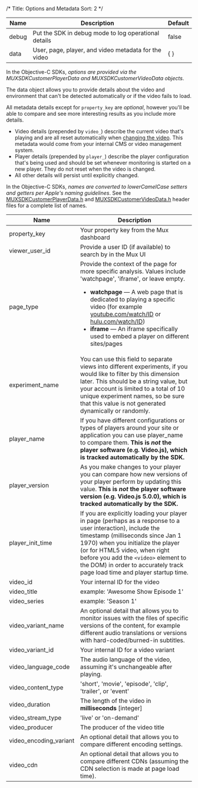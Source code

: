 /*
Title: Options and Metadata
Sort: 2
*/

Name	| Description	| Default
----------- | ----------- | --------
debug	| Put the SDK in debug mode to log operational details	| false
data | User, page, player, and video metadata for the video | { }

In the Objective-C SDKs, *options are provided via the MUXSDKCustomerPlayerData and MUXSDKCustomerVideoData objects*.

The data object allows you to provide details about the video and environment that can't be detected automatically or if the video fails to load.

All metadata details except for `property_key` are *optional*, however you'll be able to compare and see more interesting results as you include more details.

- Video details (prepended by `video_`) describe the current video that's playing and are all reset automatically when [changing the video](changing-the-video). This metadata would come from your internal CMS or video management system.
- Player details (prepended by `player_`) describe the player configuration that's being used and should be set whenever monitoring is started on a new player. They do not reset when the video is changed.
- All other details will persist until explicitly changed.

In the Objective-C SDKs, *names are converted to lowerCamelCase setters and getters per Apple's naming guidelines*. See the <a href="https://github.com/muxinc/stats-sdk-objc/blob/master/Frameworks/iOS/release/MUXSDKStats.framework/Headers/MUXSDKCustomerPlayerData.h" target="_blank">MUXSDKCustomerPlayerData.h</a> and <a href="https://github.com/muxinc/stats-sdk-objc/blob/master/Frameworks/iOS/release/MUXSDKStats.framework/Headers/MUXSDKCustomerVideoData.h" target="_blank">MUXSDKCustomerVideoData.h</a> header files for a complete list of names.

Name	| Description
----- | -----------
property_key | Your property key from the Mux dashboard
viewer_user_id | Provide a user ID (if available) to search by in the Mux UI
page_type | Provide the context of the page for more specific analysis. Values include 'watchpage', 'iframe', or leave empty. <ul><li>**watchpage** &mdash; A web page that is dedicated to playing a specific video (for example [youtube.com/watch/ID](https://www.youtube.com/watch?v=WtA-IWdLMN0) or [hulu.com/watch/ID](http://www.hulu.com/watch/4183))</li><li>**iframe** &mdash; An iframe specifically used to embed a player on different sites/pages</li></ul>
experiment_name | You can use this field to separate views into different experiments, if you would like to filter by this dimension later. This should be a string value, but your account is limited to a total of 10 unique experiment names, so be sure that this value is not generated dynamically or randomly.
player_name | If you have different configurations or types of players around your site or application you can use player_name to compare them. **This is *not* the player software (e.g. Video.js), which is tracked automatically by the SDK.**
player_version | As you make changes to your player you can compare how new versions of your player perform by updating this value. **This is *not* the player software version (e.g. Video.js 5.0.0), which is tracked automatically by the SDK.**
player_init_time | If you are explicitly loading your player in page (perhaps as a response to a user interaction), include the timestamp (milliseconds since Jan 1 1970) when you initialize the player (or for HTML5 video, when right before you add the `<video>` element to the DOM) in order to accurately track page load time and player startup time.
video_id | Your internal ID for the video
video_title | example: 'Awesome Show Episode 1'
video_series | example: 'Season 1'
video_variant_name | An optional detail that allows you to monitor issues with the files of specific versions of the content, for example different audio translations or versions with hard-coded/burned-in subtitles.
video_variant_id | Your internal ID for a video variant
video_language_code | The audio language of the video, assuming it's unchangeable after playing.
video_content_type | 'short', 'movie', 'episode', 'clip', 'trailer', or 'event'
video_duration | The length of the video in **milliseconds** [integer]
video_stream_type | 'live' or 'on-demand'
video_producer | The producer of the video title
video_encoding_variant | An optional detail that allows you to compare different encoding settings.
video_cdn | An optional detail that allows you to compare different CDNs (assuming the CDN selection is made at page load time).
